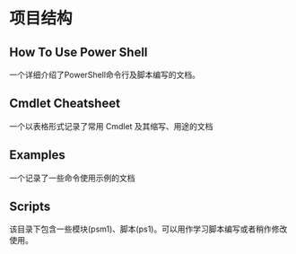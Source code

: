 # 项目结构

## How To Use Power Shell

一个详细介绍了PowerShell命令行及脚本编写的文档。

## Cmdlet Cheatsheet

一个以表格形式记录了常用 Cmdlet 及其缩写、用途的文档

## Examples

一个记录了一些命令使用示例的文档

## Scripts

该目录下包含一些模块(psm1)、脚本(ps1)。可以用作学习脚本编写或者稍作修改使用。